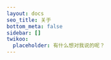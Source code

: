 ```yaml
---
layout: docs
seo_title: 关于
bottom_meta: false
sidebar: []
twikoo:
  placeholder: 有什么想对我说的呢？
---
```



